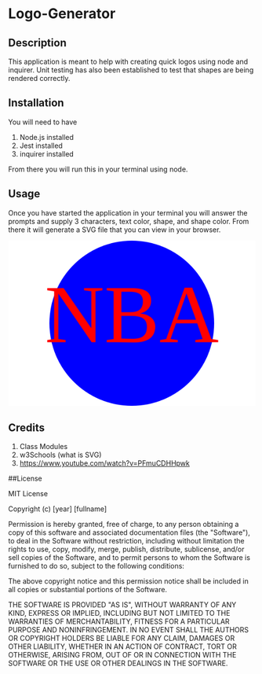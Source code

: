 # Logo-Generator

## Description

This application is meant to help with creating quick logos using node and inquirer. Unit testing has also been established to test that shapes are being rendered correctly.

## Installation

You will need to have
1. Node.js installed
2. Jest installed
3. inquirer installed

From there you will run this in your terminal using node.

## Usage

Once you have started the application in your terminal you will answer the prompts and supply 3 characters, text color, shape, and shape color. From there it will generate a SVG file that you can view in your browser.

<img src="./logo.svg" alt="svg image">

## Credits

1. Class Modules
2. w3Schools (what is SVG)
3. https://www.youtube.com/watch?v=PFmuCDHHpwk


##License

MIT License

Copyright (c) [year] [fullname]

Permission is hereby granted, free of charge, to any person obtaining a copy
of this software and associated documentation files (the "Software"), to deal
in the Software without restriction, including without limitation the rights
to use, copy, modify, merge, publish, distribute, sublicense, and/or sell
copies of the Software, and to permit persons to whom the Software is
furnished to do so, subject to the following conditions:

The above copyright notice and this permission notice shall be included in all
copies or substantial portions of the Software.

THE SOFTWARE IS PROVIDED "AS IS", WITHOUT WARRANTY OF ANY KIND, EXPRESS OR
IMPLIED, INCLUDING BUT NOT LIMITED TO THE WARRANTIES OF MERCHANTABILITY,
FITNESS FOR A PARTICULAR PURPOSE AND NONINFRINGEMENT. IN NO EVENT SHALL THE
AUTHORS OR COPYRIGHT HOLDERS BE LIABLE FOR ANY CLAIM, DAMAGES OR OTHER
LIABILITY, WHETHER IN AN ACTION OF CONTRACT, TORT OR OTHERWISE, ARISING FROM,
OUT OF OR IN CONNECTION WITH THE SOFTWARE OR THE USE OR OTHER DEALINGS IN THE
SOFTWARE.

